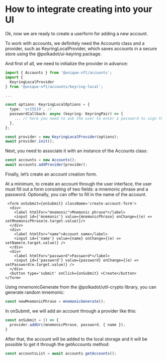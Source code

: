 # How to integrate creating into your UI

Ok, now we are ready to create a userform for adding a new account.

To work with accounts, we definitely need the Accounts class and a provider, such as KeyringLocalProvider, which saves accounts in a secure store using the @polkadot/ui-keyring package.

And first of all, we need to initialize the provider in advance:

```typescript
import { Accounts } from '@unique-nft/accounts';
import {
  KeyringLocalProvider
} from '@unique-nft/accounts/keyring-local';

... 

const options: KeyringLocalOptions = {
  type: 'sr25519', // 
  passwordCallback: async (keyring: KeyringPair) => {
	... // here you need to ask the user to enter a password to sign the transaction and return it from this callback
  },
};

const provider = new KeyringLocalProvider(options);
await provider.init();
```

Next, you need to associate it with an instance of the Accounts class:

```typescript
const accounts = new Accounts();
await accounts.addProvider(provider);
```

Finally, let’s create an account creation form. 

At a minimum, to create an account through the user interface, the user must fill out a form consisting of two fields: a mnemonic phrase and a password. Optionally, you can offer to fill in the name of the account.

```JSX
 <form onSubmit={onSubmit} className='create-account-form'>
  <div>
    <label htmlFor="mnemonic">Mnemonic phrase*</label>
    <input id={'mnemonic'} value={mnemonicPhrase} onChange={(e) => setMnemonicPhrase(e.target.value)}/>
  </div>
  <div>
    <label htmlFor="name">Account name</label>
    <input id={'name'} value={name} onChange={(e) => setName(e.target.value)} />
  </div>
  <div>
    <label htmlFor="password">Password*</label>
    <input id={'password'} value={password} onChange={(e) => setPassword(e.target.value)} />
  </div>
  <button type='submit' onClick={onSubmit} >Create</button>
</form>
```

Using mnemonicGenerate from the @polkadot/util-crypto library, you can generate random mnemonic:

```typescript
const newMnemonicPhrase = mnemonicGenerate();
```

In onSubmit, we will add an account through a provider like this:

```typescript
const onSubmit = () => {
  provider.addUri(mnemonicPhrase, password, { name });
}
```

After that, the account will be added to the local storage and it will be possible to get it through the getAccounts method:

```typescript
const accountsList = await accounts.getAccounts();
```
